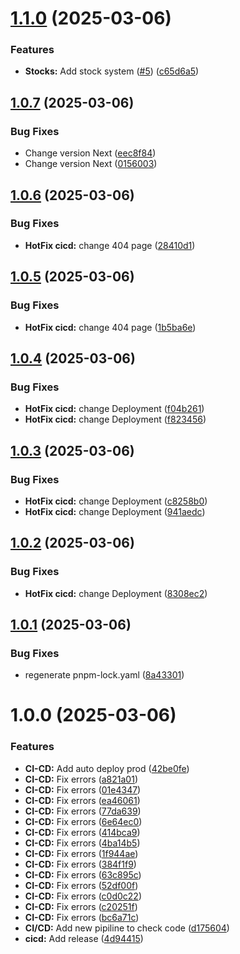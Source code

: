 # [1.1.0](https://github.com/Yooo31/AzioneCatherina/compare/v1.0.7...v1.1.0) (2025-03-06)


### Features

* **Stocks:** Add stock system ([#5](https://github.com/Yooo31/AzioneCatherina/issues/5)) ([c65d6a5](https://github.com/Yooo31/AzioneCatherina/commit/c65d6a5130fcab19360172c257bfd8eae1e85607))

## [1.0.7](https://github.com/Yooo31/AzioneCatherina/compare/v1.0.6...v1.0.7) (2025-03-06)


### Bug Fixes

* Change version Next ([eec8f84](https://github.com/Yooo31/AzioneCatherina/commit/eec8f84f3c0819efcc13cd6b5590254a8199de90))
* Change version Next ([0156003](https://github.com/Yooo31/AzioneCatherina/commit/0156003ab8b02b08791cc296dae4b2ad0a1cb69a))

## [1.0.6](https://github.com/Yooo31/AzioneCatherina/compare/v1.0.5...v1.0.6) (2025-03-06)

### Bug Fixes

- **HotFix cicd:** change 404 page ([28410d1](https://github.com/Yooo31/AzioneCatherina/commit/28410d19458f8dfdafd116506e7f8916436bd815))

## [1.0.5](https://github.com/Yooo31/AzioneCatherina/compare/v1.0.4...v1.0.5) (2025-03-06)

### Bug Fixes

- **HotFix cicd:** change 404 page ([1b5ba6e](https://github.com/Yooo31/AzioneCatherina/commit/1b5ba6e54a130d476daf7362e0c60b19fefaba27))

## [1.0.4](https://github.com/Yooo31/AzioneCatherina/compare/v1.0.3...v1.0.4) (2025-03-06)

### Bug Fixes

- **HotFix cicd:** change Deployment ([f04b261](https://github.com/Yooo31/AzioneCatherina/commit/f04b26137f01bf011bde94509c8a73e9c2fb3887))
- **HotFix cicd:** change Deployment ([f823456](https://github.com/Yooo31/AzioneCatherina/commit/f823456830dcb39de8188249cf2b2d623c92d356))

## [1.0.3](https://github.com/Yooo31/AzioneCatherina/compare/v1.0.2...v1.0.3) (2025-03-06)

### Bug Fixes

- **HotFix cicd:** change Deployment ([c8258b0](https://github.com/Yooo31/AzioneCatherina/commit/c8258b097cbe471db14cda1443855b44c6d11e2e))
- **HotFix cicd:** change Deployment ([941aedc](https://github.com/Yooo31/AzioneCatherina/commit/941aedcf6f06d3fb27860bce184fa42ce1c78e24))

## [1.0.2](https://github.com/Yooo31/AzioneCatherina/compare/v1.0.1...v1.0.2) (2025-03-06)

### Bug Fixes

- **HotFix cicd:** change Deployment ([8308ec2](https://github.com/Yooo31/AzioneCatherina/commit/8308ec20f1734ab40241b1d471d46e165b000550))

## [1.0.1](https://github.com/Yooo31/AzioneCatherina/compare/v1.0.0...v1.0.1) (2025-03-06)

### Bug Fixes

- regenerate pnpm-lock.yaml ([8a43301](https://github.com/Yooo31/AzioneCatherina/commit/8a433017c1ceaaba430ba4db78bef4dda9c6c350))

# 1.0.0 (2025-03-06)

### Features

- **CI-CD:** Add auto deploy prod ([42be0fe](https://github.com/Yooo31/AzioneCatherina/commit/42be0fe0aa332346999f3683308821170d6c2d23))
- **CI-CD:** Fix errors ([a821a01](https://github.com/Yooo31/AzioneCatherina/commit/a821a0155bdf60993a8f42700114603f0a3f91b2))
- **CI-CD:** Fix errors ([01e4347](https://github.com/Yooo31/AzioneCatherina/commit/01e43474f00b190fd04625a20961f249da77f37f))
- **CI-CD:** Fix errors ([ea46061](https://github.com/Yooo31/AzioneCatherina/commit/ea46061102e4f0d7801ff453965b14beb0994156))
- **CI-CD:** Fix errors ([77da639](https://github.com/Yooo31/AzioneCatherina/commit/77da639c7380d68d46da09839f2a1136fd277ad5))
- **CI-CD:** Fix errors ([6e64ec0](https://github.com/Yooo31/AzioneCatherina/commit/6e64ec06a8ccf5aeda084755b7e7a9e9474d9ba6))
- **CI-CD:** Fix errors ([414bca9](https://github.com/Yooo31/AzioneCatherina/commit/414bca957747a598d4eb7d92e56f44211375d911))
- **CI-CD:** Fix errors ([4ba14b5](https://github.com/Yooo31/AzioneCatherina/commit/4ba14b5f5c4a2784200ceaefe6cf96d61dfabe6d))
- **CI-CD:** Fix errors ([1f944ae](https://github.com/Yooo31/AzioneCatherina/commit/1f944ae56ffd0547b322ee041180477eae89886c))
- **CI-CD:** Fix errors ([384f1f9](https://github.com/Yooo31/AzioneCatherina/commit/384f1f941d04ffffd94bd1b97b704dd58432d9dd))
- **CI-CD:** Fix errors ([63c895c](https://github.com/Yooo31/AzioneCatherina/commit/63c895c7c7a45ca87b44398e96e7a80a3067533f))
- **CI-CD:** Fix errors ([52df00f](https://github.com/Yooo31/AzioneCatherina/commit/52df00f31dc9fc7907feedc6f4d65ec6e85b7604))
- **CI-CD:** Fix errors ([c0d0c22](https://github.com/Yooo31/AzioneCatherina/commit/c0d0c2236191b60fcf7caa5f9ee12529ec77d393))
- **CI-CD:** Fix errors ([c20251f](https://github.com/Yooo31/AzioneCatherina/commit/c20251f4b2bfa0ceb37f8783aee7c53a4e8f42d8))
- **CI-CD:** Fix errors ([bc6a71c](https://github.com/Yooo31/AzioneCatherina/commit/bc6a71c12980dd579226f2518d8bde42a172c388))
- **CI/CD:** Add new pipiline to check code ([d175604](https://github.com/Yooo31/AzioneCatherina/commit/d17560418f311a59b4c7b539e4a494b5819871d6))
- **cicd:** Add release ([4d94415](https://github.com/Yooo31/AzioneCatherina/commit/4d9441550f8a6ea11a22e2818c1c2a606413ac77))
